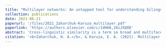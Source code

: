 ```yaml
---
title: "Multilayer networks: An untapped tool for understanding bilingual neurocognition"
collection: publications
date: 2021-06-21
paperurl: '/files/2021_Zaharchuk-Karuza_multilayer.pdf'
paperlink: 'https://authors.elsevier.com/c/1dHHA,28iJXQ0D'
abstract: 'Cross-linguistic similarity is a term so broad and multifaceted that it is not easily defined. The degree of overlap between languages is known to affect lexical competition during online processing and production, and its relevance for second language acquisition has also been established. Nevertheless, determining what makes two languages similar (or not) increases in complexity when multiple levels of the linguistic hierarchy (e.g., phonology, syntax) are considered at once. How can we feasibly account for the patterns of convergence and divergence at each level of representation, as well as the interactions between them? The growing field of network science brings new methodologies to bear on this longstanding question. Below, we summarize current network science approaches to modeling language structure and discuss implications for understanding various linguistic processes. Critically, we stress the particular value of multilayer techniques, unique and powerful in their ability to simultaneously accommodate an array of node-to-node relationships.'
citation: '<b>Zaharchuk, H. A.</b>, & Karuza, E. A. (2021). Multilayer networks: An untapped tool for understanding bilingual neurocognition. <i>Brain and Language</i>,  <i>220</i>, 104977.'
---
```


